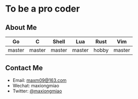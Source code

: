# To be a pro coder

## About Me

| Go | C | Shell | Lua| Rust| Vim|
| ---- | ---- | ---- | ---- | ---- | ---- |
| master | master | master | master | hobby | master |

## Contact Me

- Email: maxm09@163.com
- Wechat: maxiongmiao
- Twitter: [@maxiongmiao](https://twitter.com/MXiongmiao)
